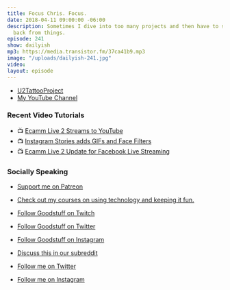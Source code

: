 ```yaml
---
title: Focus Chris. Focus.
date: 2018-04-11 09:00:00 -06:00
description: Sometimes I dive into too many projects and then have to spend time pulling
  back from things.
episode: 241
show: dailyish
mp3: https://media.transistor.fm/37ca41b9.mp3
image: "/uploads/dailyish-241.jpg"
video: 
layout: episode
---
```


* [U2TattooProject](http://u2tattooproject.com)
* [My YouTube Channel](https://www.youtube.com/c/LemonProductionsCa)

### Recent Video Tutorials

* 📺 [Ecamm Live 2 Streams to YouTube](https://www.youtube.com/watch?v=lpr267l4VDM)
* 📺 [Instagram Stories adds GIFs and Face Filters](https://www.youtube.com/watch?v=c3dGlqozYk4)
* 📺 [Ecamm Live 2 Update for Facebook Live Streaming](https://www.youtube.com/watch?v=nDWEGmDowys)

### Socially Speaking

* [Support me on Patreon](https://www.patreon.com/ichris)
* [Check out my courses on using technology and keeping it fun.](https://courses.chrisenns.com)

* [Follow Goodstuff on Twitch](https://www.twitch.tv/gsfm)
* [Follow Goodstuff on Twitter](https://twitter.com/goodstufffm)
* [Follow Goodstuff on Instagram](https://www.instagram.com/goodstuff_fm/)
* [Discuss this in our subreddit](https://www.reddit.com/r/Goodstuff_fm/)

* [Follow me on Twitter](https://www.twitter.com/ichris)
* [Follow me on Instagram](https://www.instagram.com/ichrisv2/)
